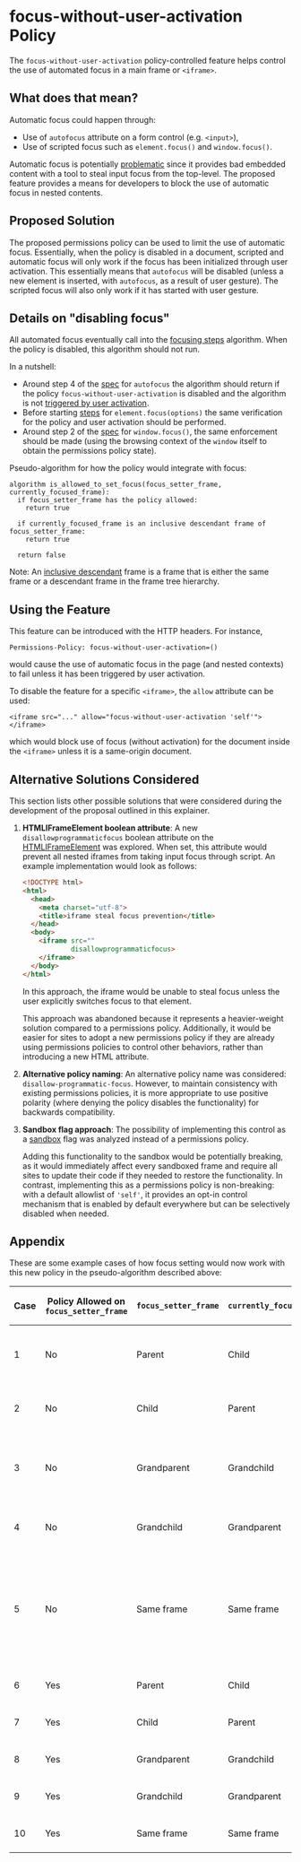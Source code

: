 focus-without-user-activation Policy
===========

The `focus-without-user-activation` policy-controlled feature helps control the use of
automated focus in a main frame or `<iframe>`.

What does that mean?
------------
Automatic focus could happen through:
  * Use of `autofocus` attribute on a form control (e.g. `<input>`),
  * Use of scripted focus such as `element.focus()` and `window.focus()`.

Automatic focus is potentially
[problematic](https://github.com/w3c/webappsec-permissions-policy/issues/273) since it provides bad
embedded content with a tool to steal input focus from the top-level. The proposed feature provides
a means for developers to block the use of automatic focus in nested contents.

Proposed Solution
------------
The proposed permissions policy can be used to limit the use of automatic focus. Essentially, when the
policy is disabled in a document, scripted and automatic focus will only work if the focus has been
initialized through user activation. This essentially means that `autofocus` will be disabled
(unless a new element is inserted, with `autofocus`, as a result of user gesture). The scripted
focus will also only work if it has started with user gesture.

Details on "disabling focus"
------------
All automated focus eventually call into the [focusing steps](https://html.spec.whatwg.org/multipage/interaction.html#focusing-steps) algorithm. When the policy
is disabled, this algorithm should not run.

In a nutshell:
  * Around step 4 of the [spec](https://html.spec.whatwg.org/multipage/form-control-infrastructure.html#attr-fe-autofocus) for `autofocus` the algorithm should return if the policy `focus-without-user-activation` is disabled and the algorithm is not
  [triggered by user activation](https://html.spec.whatwg.org/multipage/interaction.html#triggered-by-user-activation).
  * Before starting [steps](https://html.spec.whatwg.org/multipage/interaction.html#dom-window-focus) for `element.focus(options)` the same verification for the policy and user activation should be performed.
  * Around step 2 of the [spec](https://html.spec.whatwg.org/multipage/interaction.html#dom-window-focus) for `window.focus()`, the same enforcement should be made (using the browsing context of the `window` itself to obtain the permissions policy state).

Pseudo-algorithm for how the policy would integrate with focus:

```
algorithm is_allowed_to_set_focus(focus_setter_frame, currently_focused_frame):
  if focus_setter_frame has the policy allowed:
    return true

  if currently_focused_frame is an inclusive descendant frame of focus_setter_frame:
    return true

  return false
```

Note: An [inclusive descendant](https://html.spec.whatwg.org/#inclusive-descendant-navigables) frame is a frame that is either the same frame or a descendant frame in the frame tree hierarchy.

Using the Feature
-------------
This feature can be introduced with the HTTP headers. For instance,
```HTTP
Permissions-Policy: focus-without-user-activation=()
```
would cause the use of automatic focus in the page (and nested contexts) to fail unless it 
has been triggered by user activation.

To disable the feature for a specific `<iframe>`, the `allow` attribute can be used:
```HTTP
<iframe src="..." allow="focus-without-user-activation 'self'"></iframe>
```
which would block use of focus (without activation) for the document inside the `<iframe>`
unless it is a same-origin document.

Alternative Solutions Considered
-----------
This section lists other possible solutions that were considered during the development of the proposal outlined in this explainer.

1. **HTMLIFrameElement boolean attribute**: A new `disallowprogrammaticfocus` boolean attribute on the [HTMLIFrameElement](https://html.spec.whatwg.org/multipage/iframe-embed-object.html#htmliframeelement) was explored. When set, this attribute would prevent all nested iframes from taking input focus through script. An example implementation would look as follows:

   ```html
   <!DOCTYPE html>
   <html>
     <head>
       <meta charset="utf-8">
       <title>iframe steal focus prevention</title>
     </head>
     <body>
       <iframe src=""
               disallowprogrammaticfocus>
       </iframe>
     </body>
   </html>
   ```

   In this approach, the iframe would be unable to steal focus unless the user explicitly switches focus to that element.

   This approach was abandoned because it represents a heavier-weight solution compared to a permissions policy. Additionally, it would be easier for sites to adopt a new permissions policy if they are already using permissions policies to control other behaviors, rather than introducing a new HTML attribute.

2. **Alternative policy naming**: An alternative policy name was considered: `disallow-programmatic-focus`. However, to maintain consistency with existing permissions policies, it is more appropriate to use positive polarity (where denying the policy disables the functionality) for backwards compatibility.

3. **Sandbox flag approach**: The possibility of implementing this control as a [sandbox](https://developer.mozilla.org/en-US/docs/Web/API/HTMLIFrameElement/sandbox) flag was analyzed instead of a permissions policy.

   Adding this functionality to the sandbox would be potentially breaking, as it would immediately affect every sandboxed frame and require all sites to update their code if they needed to restore the functionality. In contrast, implementing this as a permissions policy is non-breaking: with a default allowlist of `'self'`, it provides an opt-in control mechanism that is enabled by default everywhere but can be selectively disabled when needed.

Appendix
-----------

These are some example cases of how focus setting would now work with this new policy in the pseudo-algorithm described above:

| Case | Policy Allowed on `focus_setter_frame` | `focus_setter_frame` | `currently_focused_frame` | Allowed to Set Focus? | Reason |
|------|----------------------------------------|------------------------|----------------------------|------------------------|--------|
| 1    | No                                  | Parent                 | Child                      | Yes                 | Parent-child relationship is allowed by default. |
| 2    | No                                  | Child                  | Parent                     | No                  | No policy and not a permitted direction. |
| 3    | No                                  | Grandparent            | Grandchild                 | Yes                 | Ancestor allowed to set focus when a descendant has it. |
| 4    | No                                  | Grandchild             | Grandparent                | No                  | No policy and not a permitted direction. |
| 5    | No                                  | Same frame             | Same frame                 | Yes                 | A frame is always allowed to set focus on (maybe another element of) itself if it already has focus. |
| 6    | Yes                                 | Parent                 | Child                      | Yes                 | Policy allows it explicitly. |
| 7    | Yes                                 | Child                  | Parent                     | Yes                 | Policy allows it explicitly. |
| 8    | Yes                                 | Grandparent            | Grandchild                 | Yes                 | Policy allows it explicitly. |
| 9    | Yes                                 | Grandchild             | Grandparent                | Yes                 | Policy allows it explicitly. |
| 10   | Yes                                 | Same frame             | Same frame                 | Yes                 | Policy allows it explicitly. |

